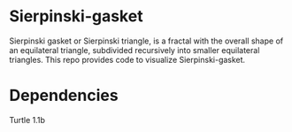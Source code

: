 # Sierpinski-gasket
Sierpinski gasket or  Sierpinski triangle, is a fractal  with the overall shape of an equilateral triangle, subdivided recursively 
into smaller equilateral triangles. This repo provides  code to visualize Sierpinski-gasket.


# Dependencies
Turtle 1.1b





